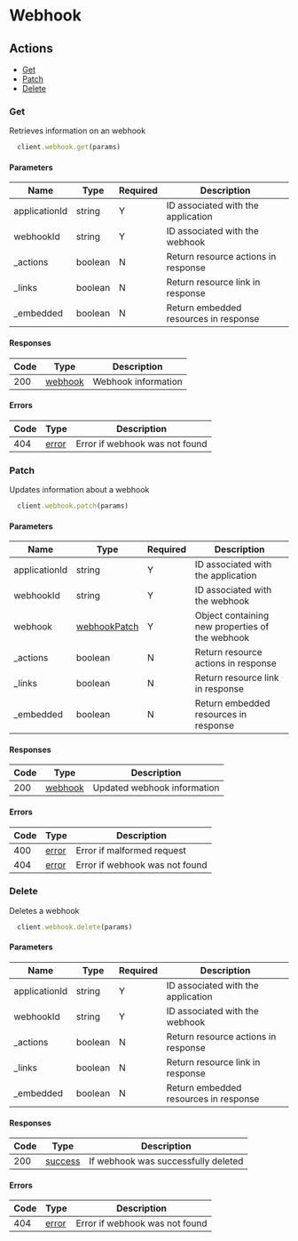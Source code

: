 # Webhook

## Actions

*   [Get](#get)
*   [Patch](#patch)
*   [Delete](#delete)

### Get

Retrieves information on an webhook

```ruby
  client.webhook.get(params)
```

#### Parameters

| Name | Type | Required | Description |
| ---- | ---- | -------- | ----------- |
| applicationId | string | Y | ID associated with the application |
| webhookId | string | Y | ID associated with the webhook |
| _actions | boolean | N | Return resource actions in response |
| _links | boolean | N | Return resource link in response |
| _embedded | boolean | N | Return embedded resources in response |

#### Responses

| Code | Type | Description |
| ---- | ---- | ----------- |
| 200 | [webhook](_schemas.md#webhook) | Webhook information |

#### Errors

| Code | Type | Description |
| ---- | ---- | ----------- |
| 404 | [error](_schemas.md#error) | Error if webhook was not found |

### Patch

Updates information about a webhook

```ruby
  client.webhook.patch(params)
```

#### Parameters

| Name | Type | Required | Description |
| ---- | ---- | -------- | ----------- |
| applicationId | string | Y | ID associated with the application |
| webhookId | string | Y | ID associated with the webhook |
| webhook | [webhookPatch](_schemas.md#webhookpatch) | Y | Object containing new properties of the webhook |
| _actions | boolean | N | Return resource actions in response |
| _links | boolean | N | Return resource link in response |
| _embedded | boolean | N | Return embedded resources in response |

#### Responses

| Code | Type | Description |
| ---- | ---- | ----------- |
| 200 | [webhook](_schemas.md#webhook) | Updated webhook information |

#### Errors

| Code | Type | Description |
| ---- | ---- | ----------- |
| 400 | [error](_schemas.md#error) | Error if malformed request |
| 404 | [error](_schemas.md#error) | Error if webhook was not found |

### Delete

Deletes a webhook

```ruby
  client.webhook.delete(params)
```

#### Parameters

| Name | Type | Required | Description |
| ---- | ---- | -------- | ----------- |
| applicationId | string | Y | ID associated with the application |
| webhookId | string | Y | ID associated with the webhook |
| _actions | boolean | N | Return resource actions in response |
| _links | boolean | N | Return resource link in response |
| _embedded | boolean | N | Return embedded resources in response |

#### Responses

| Code | Type | Description |
| ---- | ---- | ----------- |
| 200 | [success](_schemas.md#success) | If webhook was successfully deleted |

#### Errors

| Code | Type | Description |
| ---- | ---- | ----------- |
| 404 | [error](_schemas.md#error) | Error if webhook was not found |

